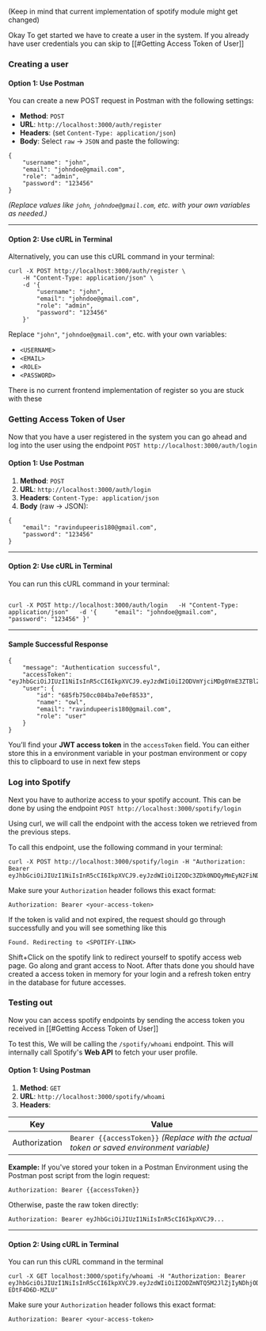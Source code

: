 (Keep in mind that current implementation of spotify module might get changed)

Okay To get started we have to create a user in the system. If you already have user credentials you can skip to [[#Getting Access Token of User]] 

### Creating a user

#### Option 1: Use Postman

You can create a new POST request in Postman with the following settings:

- **Method**: `POST`
- **URL**: `http://localhost:3000/auth/register`
- **Headers**: (set `Content-Type: application/json`)
- **Body**: Select `raw` → `JSON` and paste the following:

```
{   
	"username": "john",
	"email": "johndoe@gmail.com",
	"role": "admin",
	"password": "123456" 
}
```

_(Replace values like `john`, `johndoe@gmail.com`, etc. with your own variables as needed.)_

---
#### Option 2: Use cURL in Terminal

Alternatively, you can use this cURL command in your terminal:

```
curl -X POST http://localhost:3000/auth/register \
	-H "Content-Type: application/json" \
	-d '{     
		"username": "john",     
		"email": "johndoe@gmail.com",     
		"role": "admin",     
		"password": "123456" 
	}'
```

Replace `"john"`, `"johndoe@gmail.com"`, etc. with your own variables:
- `<USERNAME>`
- `<EMAIL>`
- `<ROLE>`
- `<PASSWORD>`

There is no current frontend implementation of register so you are stuck with these


### Getting Access Token of User

Now that you have a user registered in the system you can go ahead and log into the user using the endpoint `POST http://localhost:3000/auth/login`

#### Option 1: Use Postman

1. **Method**: `POST`
2. **URL**: `http://localhost:3000/auth/login`
3. **Headers**: `Content-Type: application/json`
4. **Body** (raw → JSON):

```
{   
	"email": "ravindupeeris180@gmail.com",   
	"password": "123456" 
}
```

---

#### Option 2: Use cURL in Terminal

You can run this cURL command in your terminal:
```

curl -X POST http://localhost:3000/auth/login   -H "Content-Type: application/json"   -d '{     "email": "johndoe@gmail.com",     "password": "123456" }'

```


---

#### Sample Successful Response

```
{   
	"message": "Authentication successful",   
	"accessToken": "eyJhbGciOiJIUzI1NiIsInR5cCI6IkpXVCJ9.eyJzdWIiOiI2ODVmYjciMDg0YmE3ZTBlZi1j1MzMiLCJleHAiOjE3NTE5MTI4NDksInJvbGUiOiJ1c2VyIiwiaWF0IjoxNzUxOTE5OTQ5fQ",   
	"user": {     
		"id": "685fb750cc084ba7e0ef8533",     
		"name": "owl",     
		"email": "ravindupeeris180@gmail.com",     
		"role": "user"   
	} 
}
```

You’ll find your **JWT access token** in the `accessToken` field. You can either store this in a environment variable in your postman environment or copy this to clipboard to use in next few steps


### Log into Spotify

Next you have to authorize access to your spotify account. This can be done by using the endpoint `POST http://localhost:3000/spotify/login`

Using curl, we will call the endpoint with the access token we retrieved from the previous steps.

To call this endpoint, use the following command in your terminal:

```
curl -X POST http://localhost:3000/spotify/login -H "Authorization: Bearer eyJhbGciOiJIUzI1NiIsInR5cCI6IkpXVCJ9.eyJzdWIiOiI2ODc3ZDk0NDQyMmEyN2FiNDJkYjA1MzEiLCJlbWFpbCI6Im5ldGhtaUBnbWFpbC5jb20iLCJleHAiOjE3NTMxNzAwNTksInJvbGUiOiJhZG1pbiIsImlhdCI6MTc1MzE2OTE1OX0.UcXPZaAXzDkj6E0yCzf8rPZl6Iprp5AAW7ChX_QNeTE"
```

Make sure your `Authorization` header follows this exact format:

```
Authorization: Bearer <your-access-token>
```


If the token is valid and not expired, the request should go through successfully and you will see something like this

```
Found. Redirecting to <SPOTIFY-LINK>
```

Shift+Click on the spotify link to redirect yourself to spotify access web page. Go along and grant access to Noot. After thats done you should have created a access token in memory for your login and a refresh token entry in the database for future accesses.

### Testing out

Now you can access spotify endpoints by sending the access token you received in [[#Getting Access Token of User]]

To test this, We will be calling the `/spotify/whoami` endpoint. This will internally call Spotify's **Web API** to fetch your user profile.

#### Option 1: Using Postman

1. **Method**: `GET`
2. **URL**: `http://localhost:3000/spotify/whoami`
3. **Headers**:

| Key           | Value                                                                                    |
| ------------- | ---------------------------------------------------------------------------------------- |
| Authorization | `Bearer {{accessToken}}` _(Replace with the actual token or saved environment variable)_ |

**Example:**
If you've stored your token in a Postman Environment using the Postman post script from the login request:

```
Authorization: Bearer {{accessToken}}
```

Otherwise, paste the raw token directly:

```
Authorization: Bearer eyJhbGciOiJIUzI1NiIsInR5cCI6IkpXVCJ9...
```

---
#### Option 2: Using cURL in Terminal

You can run this cURL command in the terminal

```
curl -X GET localhost:3000/spotify/whoami -H "Authorization: Bearer eyJhbGciOiJIUzI1NiIsInR5cCI6IkpXVCJ9.eyJzdWIiOiI2ODZmNTQ5M2JlZjIyNDhjODIxZWNiNzciLCJlbWFpbCI6ImlydXNoaXB1bnNhcmFuaXdhQGdtYWlsLmNvbSIsImV4cCI6MTc1MjgyMzU1Nywicm9sZSI6InVzZXIiLCJpYXQiOjE3NTI4MjI2NTd9.QRhldukHR6WYBuw4z1ESqeH_YgDsi-EDtF4D6D-MZLU"
```

Make sure your `Authorization` header follows this exact format:

```
Authorization: Bearer <your-access-token>
```

